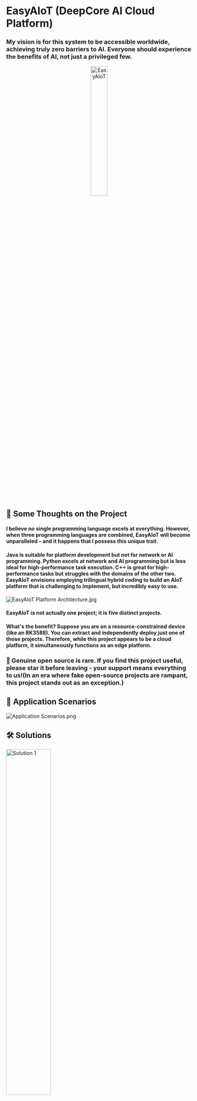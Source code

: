 # EasyAIoT (DeepCore AI Cloud Platform)
### My vision is for this system to be accessible worldwide, achieving truly zero barriers to AI. Everyone should experience the benefits of AI, not just a privileged few.
<div align="center">
    <img src=".image/logo.png" width="30%" height="30%" alt="EasyAIoT">
</div>

## 🌟 Some Thoughts on the Project
#### I believe no single programming language excels at everything. However, when three programming languages are combined, EasyAIoT will become unparalleled – and it happens that I possess this unique trait.
#### Java is suitable for platform development but not for network or AI programming. Python excels at network and AI programming but is less ideal for high-performance task execution. C++ is great for high-performance tasks but struggles with the domains of the other two. EasyAIoT envisions employing trilingual hybrid coding to build an AIoT platform that is challenging to implement, but incredibly easy to use.
![EasyAIoT Platform Architecture.jpg](.image/iframe2.jpg)
#### EasyAIoT is not actually one project; it is five distinct projects.
#### What's the benefit? Suppose you are on a resource-constrained device (like an RK3588). You can extract and independently deploy just one of those projects. Therefore, while this project appears to be a cloud platform, it simultaneously functions as an edge platform.

### 🌟 Genuine open source is rare. If you find this project useful, please star it before leaving - your support means everything to us!(In an era where fake open-source projects are rampant, this project stands out as an exception.)

## 🎯 Application Scenarios
![Application Scenarios.png](.image/适用场景.png)

## 🛠️ Solutions
<div>
  <img src=".image/解决方案1.png" alt="Solution 1" width="49%" style="margin-right: 10px">
  <img src=".image/解决方案2.png" alt="Solution 2" width="49%">
</div>

## 🧩 Project Structure
EasyAIoT consists of five core projects:
- **WEB Module**: Frontend management interface based on Vue
- **DEVICE Module**: Java-based device management module responsible for IoT device access and management
- **VIDEO Module**: Python-based video processing module responsible for video stream processing and transmission
- **AI Module**: Python-based artificial intelligence processing module responsible for video analysis and AI algorithm execution
- **TASK Module**: C++-based high-performance task processing module responsible for compute-intensive task execution

## ☁️ EasyAIoT = AI + IoT = Cloud-Edge Integrated Solution
Supports thousands of vertical scenarios with customizable AI models and algorithm development. 

Deep integration empowers intelligent vision for everything: EasyAIoT constructs an efficient access and management network for IoT devices (especially massive cameras). We deeply integrate real-time streaming technology with cutting-edge AI to create a unified service core. This solution not only enables interoperability across heterogeneous devices but also deeply integrates HD video streams with powerful AI analytics engines, giving surveillance systems "intelligent eyes" – accurately enabling facial recognition, abnormal behavior analysis, risk personnel monitoring, and perimeter intrusion detection.

![EasyAIoT Platform Architecture](.image/iframe1.jpg)

## ⚠️ Disclaimer

EasyAIoT is an open-source learning project unrelated to commercial activities. Users must comply with laws and regulations and refrain from illegal activities. If EasyAIoT discovers user violations, it will cooperate with authorities and report to government agencies. Users bear full legal responsibility for illegal actions and shall compensate third parties for damages caused by usage. All EasyAIoT-related resources are used at the user's own risk.

## 📚 Official Documentation
- Documentation: http://pro.basiclab.top:9988/

## 🎮 Demo Environment
- Demo URL: http://pro.basiclab.top:8888/
- Username: admin
- Password: admin123

## ⚙️ Project Repositories
- Gitee: https://gitee.com/soaring-xiongkulu/easyaiot
- Github: https://github.com/soaring-xiongkulu/easyaiot

## 🛠️ Technology Stack
### Frontend
- **Core Framework**: Vue 3.3.8
- **Development Language**: TypeScript 5.2.2
- **Build Tool**: Vite 4.5.0
- **UI Component Library**: Ant Design Vue 4.0.7
- **State Management**: Pinia 2.1.7
- **Routing**: Vue Router 4.2.5
- **HTTP Client**: Axios/Alova 1.6.1
- **CSS**: UnoCSS 0.57.3
- **Package Manager**: pnpm 9.0.4

### Backend
- **DEVICE Module Framework**: 
  - Spring Boot 2.7.18
  - Spring Boot Starter Security
  - Gateway
  - SkyWalking
  - OpenFeign
  - Sentinel
  - Nacos
  - Kafka
  - TDEngine
  - MyBatis-Plus
  - PostgreSQL
- **AI Module Framework**：
  - Python 3.11+
  - Flask
  - Flask-Cors
  - Flask-Migrate
  - Flask-SQLAlchemy
  - OpenCV (cv2)
  - Pillow (PIL.Image)
  - Ultralytics
  - Psycopg2-Binary
- **VIDEO Module Framework**：
  - Python 3.11+
  - WSDiscovery
  - Netifaces
  - Onvif-Zeep
  - Pyserial
  - Paho_Mqtt
  - Flask
  - Flask-Cors
  - Flask-Migrate
  - Flask-SQLAlchemy
  - Psycopg2-Binary
- **TASK Module Framework**：
  - C++17
  - Opencv2
  - Httplib
  - Json
  - Librknn
  - Minio-Cpp
  - Mk-Media
  - RGA
  - Logging
  - Queue
  - Thread

## 📸 Screenshots
<div>
  <img src=".image/banner/banner1001.png" alt="Screenshot 1" width="49%" style="margin-right: 10px">
  <img src=".image/banner/banner1009.jpg" alt="Screenshot 2" width="49%">
</div>
<div>
  <img src=".image/banner/banner1006.jpg" alt="Screenshot 3" width="49%" style="margin-right: 10px">
  <img src=".image/banner/banner1010.jpg" alt="Screenshot 4" width="49%">
</div>
<div>
  <img src=".image/banner/banner1015.png" alt="Screenshot 5" width="49%" style="margin-right: 10px">
  <img src=".image/banner/banner1016.jpg" alt="Screenshot 6" width="49%">
</div>
<div>
  <img src=".image/banner/banner1007.jpg" alt="Screenshot 7" width="49%" style="margin-right: 10px">
  <img src=".image/banner/banner1008.jpg" alt="Screenshot 8" width="49%">
</div>
<div>
  <img src=".image/banner/banner1013.jpg" alt="Screenshot 9" width="49%" style="margin-right: 10px">
  <img src=".image/banner/banner1014.png" alt="Screenshot 10" width="49%">
</div>
<div>
  <img src=".image/banner/banner1011.jpg" alt="Screenshot 11" width="49%" style="margin-right: 10px">
  <img src=".image/banner/banner1012.jpg" alt="Screenshot 12" width="49%">
</div>
<div>
  <img src=".image/banner/banner1003.png" alt="Screenshot 13" width="49%" style="margin-right: 10px">
  <img src=".image/banner/banner1004.png" alt="Screenshot 14" width="49%">
</div>
<div>
  <img src=".image/banner/banner1005.png" alt="Screenshot 15" width="49%" style="margin-right: 10px">
  <img src=".image/banner/banner1002.png" alt="Screenshot 16" width="49%">
</div>

## 📞 Contact Information(You must read the group announcement when joining the group, otherwise you will be kicked out of the group)
<div>
  <img src=".image/联系方式.jpg" alt="联系方式" width="30%" style="margin-right: 10px">
  <img src=".image/微信群.jpg" alt="联系方式" width="30%" style="margin-right: 10px">
</div>

### 🪐 Knowledge Planet:
<p>
  <img src=".image/知识星球.jpg" alt="知识星球" width="30%">
</p>

## 💰 Sponsorship
<div>
    <img src=".image/微信支付.jpg" alt="WeChat Pay" width="30%" height="30%">
    <img src=".image/支付宝支付.jpg" alt="Alipay" width="30%" height="10%">
</div>

## 🙏 Acknowledgements
Thanks to the following contributors for code, feedback, donations, and support (in no particular order):
<!-- ALL-CONTRIBUTORS-LIST:START - Do not remove or modify this section -->
<!-- prettier-ignore-start -->
<!-- markdownlint-disable -->
<div style="display: grid; grid-template-columns: repeat(auto-fill, minmax(100px, 1fr)); gap: 15px; margin: 20px 0;">
  <a href="https://gitee.com/huangzhen1993" target="_blank" style="display: flex; flex-direction: column; align-items: center; text-decoration: none;"><img src="./.image/sponsor/黄振.jpg" alt="黄振" title="黄振" style="width: 80px; height: 80px; border-radius: 50%; object-fit: cover; border: 2px solid #eee; transition: transform 0.3s;" onmouseover="this.style.transform='scale(1.1)'" onmouseout="this.style.transform='scale(1)'"></a>
  <a href="https://github.com/xu756" target="_blank" style="display: flex; flex-direction: column; align-items: center; text-decoration: none;"><img src="./.image/sponsor/碎碎念..jpg" alt="碎碎念." title="碎碎念." style="width: 80px; height: 80px; border-radius: 50%; object-fit: cover; border: 2px solid #eee; transition: transform 0.3s;" onmouseover="this.style.transform='scale(1.1)'" onmouseout="this.style.transform='scale(1)'"></a>
  <a href="https://gitee.com/shup092_admin" target="_blank" style="display: flex; flex-direction: column; align-items: center; text-decoration: none;"><img src="./.image/sponsor/shup.jpg" alt="shup" title="shup" style="width: 80px; height: 80px; border-radius: 50%; object-fit: cover; border: 2px solid #eee; transition: transform 0.3s;" onmouseover="this.style.transform='scale(1.1)'" onmouseout="this.style.transform='scale(1)'"></a>
  <a href="https://github.com/派大星" target="_blank" style="display: flex; flex-direction: column; align-items: center; text-decoration: none;"><img src="./.image/sponsor/派大星.jpg" alt="派大星" title="派大星" style="width: 80px; height: 80px; border-radius: 50%; object-fit: cover; border: 2px solid #eee; transition: transform 0.3s;" onmouseover="this.style.transform='scale(1.1)'" onmouseout="this.style.transform='scale(1)'"></a>
  <a href="https://gitee.com/wz_vue_gitee_181" target="_blank" style="display: flex; flex-direction: column; align-items: center; text-decoration: none;"><img src="./.image/sponsor/棒槌🧿🍹🍹🧿.jpg" alt="棒槌🧿🍹🍹🧿" title="棒槌🧿🍹🍹🧿" style="width: 80px; height: 80px; border-radius: 50%; object-fit: cover; border: 2px solid #eee; transition: transform 0.3s;" onmouseover="this.style.transform='scale(1.1)'" onmouseout="this.style.transform='scale(1)'"></a>
  <a href="https://gitee.com/huang-xiangtai" target="_blank" style="display: flex; flex-direction: column; align-items: center; text-decoration: none;"><img src="./.image/sponsor/憨憨.jpg" alt="憨憨" title="憨憨" style="width: 80px; height: 80px; border-radius: 50%; object-fit: cover; border: 2px solid #eee; transition: transform 0.3s;" onmouseover="this.style.transform='scale(1.1)'" onmouseout="this.style.transform='scale(1)'"></a>
  <a href="https://gitee.com/gu-beichen-starlight" target="_blank" style="display: flex; flex-direction: column; align-items: center; text-decoration: none;"><img src="./.image/sponsor/文艺小青年.jpg" alt="文艺小青年" title="文艺小青年" style="width: 80px; height: 80px; border-radius: 50%; object-fit: cover; border: 2px solid #eee; transition: transform 0.3s;" onmouseover="this.style.transform='scale(1.1)'" onmouseout="this.style.transform='scale(1)'"></a>
  <a href="https://github.com/zhangnanchao" target="_blank" style="display: flex; flex-direction: column; align-items: center; text-decoration: none;"><img src="./.image/sponsor/lion.jpg" alt="lion" title="lion" style="width: 80px; height: 80px; border-radius: 50%; object-fit: cover; border: 2px solid #eee; transition: transform 0.3s;" onmouseover="this.style.transform='scale(1.1)'" onmouseout="this.style.transform='scale(1)'"></a>
  <a href="https://gitee.com/yupccc" target="_blank" style="display: flex; flex-direction: column; align-items: center; text-decoration: none;"><img src="./.image/sponsor/汪汪队立大功.jpg" alt="汪汪队立大功" title="汪汪队立大功" style="width: 80px; height: 80px; border-radius: 50%; object-fit: cover; border: 2px solid #eee; transition: transform 0.3s;" onmouseover="this.style.transform='scale(1.1)'" onmouseout="this.style.transform='scale(1)'"></a>
  <a href="https://github.com/fengchunshen" target="_blank" style="display: flex; flex-direction: column; align-items: center; text-decoration: none;"><img src="./.image/sponsor/春生.jpg" alt="春生" title="春生" style="width: 80px; height: 80px; border-radius: 50%; object-fit: cover; border: 2px solid #eee; transition: transform 0.3s;" onmouseover="this.style.transform='scale(1.1)'" onmouseout="this.style.transform='scale(1)'"></a>
  <a href="https://gitee.com/mrfox_wang" target="_blank" style="display: flex; flex-direction: column; align-items: center; text-decoration: none;"><img src="./.image/sponsor/贵阳王老板.jpg" alt="贵阳王老板" title="贵阳王老板" style="width: 80px; height: 80px; border-radius: 50%; object-fit: cover; border: 2px solid #eee; transition: transform 0.3s;" onmouseover="this.style.transform='scale(1.1)'" onmouseout="this.style.transform='scale(1)'"></a>
  <a href="https://gitee.com/haobaby" target="_blank" style="display: flex; flex-direction: column; align-items: center; text-decoration: none;"><img src="./.image/sponsor/hao_chen.jpg" alt="hao_chen" title="hao_chen" style="width: 80px; height: 80px; border-radius: 50%; object-fit: cover; border: 2px solid #eee; transition: transform 0.3s;" onmouseover="this.style.transform='scale(1.1)'" onmouseout="this.style.transform='scale(1)'"></a>
  <a href="https://gitee.com/yuer629" target="_blank" style="display: flex; flex-direction: column; align-items: center; text-decoration: none;"><img src="./.image/sponsor/yuer629.jpg" alt="yuer629" title="yuer629" style="width: 80px; height: 80px; border-radius: 50%; object-fit: cover; border: 2px solid #eee; transition: transform 0.3s;" onmouseover="this.style.transform='scale(1.1)'" onmouseout="this.style.transform='scale(1)'"></a>
  <a href="https://gitee.com/cai-peikai/ai-project" target="_blank" style="display: flex; flex-direction: column; align-items: center; text-decoration: none;"><img src="./.image/sponsor/kong.jpg" alt="kong" title="kong" style="width: 80px; height: 80px; border-radius: 50%; object-fit: cover; border: 2px solid #eee; transition: transform 0.3s;" onmouseover="this.style.transform='scale(1.1)'" onmouseout="this.style.transform='scale(1)'"></a>
  <a href="https://gitee.com/HB1731276584" target="_blank" style="display: flex; flex-direction: column; align-items: center; text-decoration: none;"><img src="./.image/sponsor/岁月静好.jpg" alt="岁月静好" title="岁月静好" style="width: 80px; height: 80px; border-radius: 50%; object-fit: cover; border: 2px solid #eee; transition: transform 0.3s;" onmouseover="this.style.transform='scale(1.1)'" onmouseout="this.style.transform='scale(1)'"></a>
  <a href="https://gitee.com/hy5128" target="_blank" style="display: flex; flex-direction: column; align-items: center; text-decoration: none;"><img src="./.image/sponsor/Kunkka.jpg" alt="Kunkka" title="Kunkka" style="width: 80px; height: 80px; border-radius: 50%; object-fit: cover; border: 2px solid #eee; transition: transform 0.3s;" onmouseover="this.style.transform='scale(1.1)'" onmouseout="this.style.transform='scale(1)'"></a>
  <a href="https://gitee.com/cnlijf" target="_blank" style="display: flex; flex-direction: column; align-items: center; text-decoration: none;"><img src="./.image/sponsor/李江峰.jpg" alt="李江峰" title="李江峰" style="width: 80px; height: 80px; border-radius: 50%; object-fit: cover; border: 2px solid #eee; transition: transform 0.3s;" onmouseover="this.style.transform='scale(1.1)'" onmouseout="this.style.transform='scale(1)'"></a>
  <a href="https://gitee.com/Yang619" target="_blank" style="display: flex; flex-direction: column; align-items: center; text-decoration: none;"><img src="./.image/sponsor/Chao..jpg" alt="Chao." title="Chao." style="width: 80px; height: 80px; border-radius: 50%; object-fit: cover; border: 2px solid #eee; transition: transform 0.3s;" onmouseover="this.style.transform='scale(1.1)'" onmouseout="this.style.transform='scale(1)'"></a>
  <a href="https://gitee.com/guo-dida" target="_blank" style="display: flex; flex-direction: column; align-items: center; text-decoration: none;"><img src="./.image/sponsor/灬.jpg" alt="灬" title="灬" style="width: 80px; height: 80px; border-radius: 50%; object-fit: cover; border: 2px solid #eee; transition: transform 0.3s;" onmouseover="this.style.transform='scale(1.1)'" onmouseout="this.style.transform='scale(1)'"></a>
  <a href="https://github.com/XyhBill" target="_blank" style="display: flex; flex-direction: column; align-items: center; text-decoration: none;"><img src="./.image/sponsor/Mr.LuCkY.jpg" alt="Mr.LuCkY" title="Mr.LuCkY" style="width: 80px; height: 80px; border-radius: 50%; object-fit: cover; border: 2px solid #eee; transition: transform 0.3s;" onmouseover="this.style.transform='scale(1.1)'" onmouseout="this.style.transform='scale(1)'"></a>
  <a href="https://gitee.com/timeforeverz" target="_blank" style="display: flex; flex-direction: column; align-items: center; text-decoration: none;"><img src="./.image/sponsor/泓.jpg" alt="泓" title="泓" style="width: 80px; height: 80px; border-radius: 50%; object-fit: cover; border: 2px solid #eee; transition: transform 0.3s;" onmouseover="this.style.transform='scale(1.1)'" onmouseout="this.style.transform='scale(1)'"></a>
  <a href="https://gitee.com/mySia" target="_blank" style="display: flex; flex-direction: column; align-items: center; text-decoration: none;"><img src="./.image/sponsor/i.jpg" alt="i" title="i" style="width: 80px; height: 80px; border-radius: 50%; object-fit: cover; border: 2px solid #eee; transition: transform 0.3s;" onmouseover="this.style.transform='scale(1.1)'" onmouseout="this.style.transform='scale(1)'"></a>
  <a href="https://gitee.com/baobaomo" target="_blank" style="display: flex; flex-direction: column; align-items: center; text-decoration: none;"><img src="./.image/sponsor/放学丶别走.jpg" alt="放学丶别走" title="放学丶别走" style="width: 80px; height: 80px; border-radius: 50%; object-fit: cover; border: 2px solid #eee; transition: transform 0.3s;" onmouseover="this.style.transform='scale(1.1)'" onmouseout="this.style.transform='scale(1)'"></a>
  <a href="https://gitee.com/sunbirder" target="_blank" style="display: flex; flex-direction: column; align-items: center; text-decoration: none;"><img src="./.image/sponsor/小菜鸟先飞.jpg" alt="小菜鸟先飞" title="小菜鸟先飞" style="width: 80px; height: 80px; border-radius: 50%; object-fit: cover; border: 2px solid #eee; transition: transform 0.3s;" onmouseover="this.style.transform='scale(1.1)'" onmouseout="this.style.transform='scale(1)'"></a>
  <a href="https://gitee.com/mmy0" target="_blank" style="display: flex; flex-direction: column; align-items: center; text-decoration: none;"><img src="./.image/sponsor/追溯未来-_-.jpg" alt="追溯未来-_-" title="追溯未来-_-" style="width: 80px; height: 80px; border-radius: 50%; object-fit: cover; border: 2px solid #eee; transition: transform 0.3s;" onmouseover="this.style.transform='scale(1.1)'" onmouseout="this.style.transform='scale(1)'"></a>
  <a href="https://gitee.com/ccqingshan" target="_blank" style="display: flex; flex-direction: column; align-items: center; text-decoration: none;"><img src="./.image/sponsor/青衫.jpg" alt="青衫" title="青衫" style="width: 80px; height: 80px; border-radius: 50%; object-fit: cover; border: 2px solid #eee; transition: transform 0.3s;" onmouseover="this.style.transform='scale(1.1)'" onmouseout="this.style.transform='scale(1)'"></a>
  <a href="https://gitee.com/jiangchunJava" target="_blank" style="display: flex; flex-direction: column; align-items: center; text-decoration: none;"><img src="./.image/sponsor/Fae.jpg" alt="Fae" title="Fae" style="width: 80px; height: 80px; border-radius: 50%; object-fit: cover; border: 2px solid #eee; transition: transform 0.3s;" onmouseover="this.style.transform='scale(1.1)'" onmouseout="this.style.transform='scale(1)'"></a>
  <a href="https://gitee.com/wcjjjjjjj" target="_blank" style="display: flex; flex-direction: column; align-items: center; text-decoration: none;"><img src="./.image/sponsor/wcj.jpg" alt="wcj" title="wcj" style="width: 80px; height: 80px; border-radius: 50%; object-fit: cover; border: 2px solid #eee; transition: transform 0.3s;" onmouseover="this.style.transform='scale(1.1)'" onmouseout="this.style.transform='scale(1)'"></a>
  <a href="https://gitee.com/hufanglei" target="_blank" style="display: flex; flex-direction: column; align-items: center; text-decoration: none;"><img src="./.image/sponsor/🌹怒放de生命😋.jpg" alt="怒放de生命" title="怒放de生命" style="width: 80px; height: 80px; border-radius: 50%; object-fit: cover; border: 2px solid #eee; transition: transform 0.3s;" onmouseover="this.style.transform='scale(1.1)'" onmouseout="this.style.transform='scale(1)'"></a>
  <a href="https://gitee.com/juyunsuan" target="_blank" style="display: flex; flex-direction: column; align-items: center; text-decoration: none;"><img src="./.image/sponsor/蓝速传媒.jpg" alt="蓝速传媒" title="蓝速传媒" style="width: 80px; height: 80px; border-radius: 50%; object-fit: cover; border: 2px solid #eee; transition: transform 0.3s;" onmouseover="this.style.transform='scale(1.1)'" onmouseout="this.style.transform='scale(1)'"></a>
  <a href="https://gitee.com/achieve275" target="_blank" style="display: flex; flex-direction: column; align-items: center; text-decoration: none;"><img src="./.image/sponsor/Achieve_Xu.jpg" alt="Achieve_Xu" title="Achieve_Xu" style="width: 80px; height: 80px; border-radius: 50%; object-fit: cover; border: 2px solid #eee; transition: transform 0.3s;" onmouseover="this.style.transform='scale(1.1)'" onmouseout="this.style.transform='scale(1)'"></a>
  <a href="https://gitee.com/nicholasld" target="_blank" style="display: flex; flex-direction: column; align-items: center; text-decoration: none;"><img src="./.image/sponsor/NicholasLD.jpg" alt="NicholasLD" title="NicholasLD" style="width: 80px; height: 80px; border-radius: 50%; object-fit: cover; border: 2px solid #eee; transition: transform 0.3s;" onmouseover="this.style.transform='scale(1.1)'" onmouseout="this.style.transform='scale(1)'"></a>
  <a href="https://gitee.com/Mo_bai1016" target="_blank" style="display: flex; flex-direction: column; align-items: center; text-decoration: none;"><img src="./.image/sponsor/Bug写手墨白.jpg" alt="Bug写手墨白" title="Bug写手墨白" style="width: 80px; height: 80px; border-radius: 50%; object-fit: cover; border: 2px solid #eee; transition: transform 0.3s;" onmouseover="this.style.transform='scale(1.1)'" onmouseout="this.style.transform='scale(1)'"></a>
  <a href="https://gitee.com/lhyicn" target="_blank" style="display: flex; flex-direction: column; align-items: center; text-decoration: none;"><img src="./.image/sponsor/童年.jpg" alt="童年" title="童年" style="width: 80px; height: 80px; border-radius: 50%; object-fit: cover; border: 2px solid #eee; transition: transform 0.3s;" onmouseover="this.style.transform='scale(1.1)'" onmouseout="this.style.transform='scale(1)'"></a>
  <a href="https://gitee.com/dongxinji" target="_blank" style="display: flex; flex-direction: column; align-items: center; text-decoration: none;"><img src="./.image/sponsor/take%20your%20time%20or.jpg" alt="take your time or" title="take your time or" style="width: 80px; height: 80px; border-radius: 50%; object-fit: cover; border: 2px solid #eee; transition: transform 0.3s;" onmouseover="this.style.transform='scale(1.1)'" onmouseout="this.style.transform='scale(1)'"></a>
</div>
<!-- ALL-CONTRIBUTORS-LIST:END -->

## 📄 Open Source License
[MIT LICENSE](LICENSE)

## ©️ Copyright Notice
EasyAIoT follows the [MIT LICENSE](LICENSE). Commercial use is permitted provided original author/copyright information is retained.

## 🌟 Star Growth Trend Chart
[![Stargazers over time](https://starchart.cc/soaring-xiongkulu/easyaiot.svg?variant=adaptive)](https://starchart.cc/soaring-xiongkulu/easyaiot)
